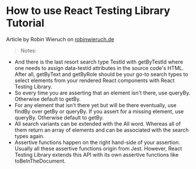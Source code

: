 # How to use React Testing Library Tutorial

Article by Robin Wieruch on [robinwieruch.de](https://www.robinwieruch.de/react-testing-library)

>Notes:
- And there is the last resort search type TestId with getByTestId where one needs to assign data-testid attributes in the source code's HTML. After all, getByText and getByRole should be your go-to search types to select elements from your rendered React components with React Testing Library.
- So every time you are asserting that an element isn't there, use queryBy. Otherwise default to getBy.
- For any element that isn't there yet but will be there eventually, use findBy over getBy or queryBy. If you assert for a missing element, use queryBy. Otherwise default to getBy.
- All search variants can be extended with the All word. Whereas all of them return an array of elements and can be associated with the search types again.
- Assertive functions happen on the right hand-side of your assertion. Usually all these assertive functions origin from Jest. However, React Testing Library extends this API with its own assertive functions like toBeInTheDocument.
